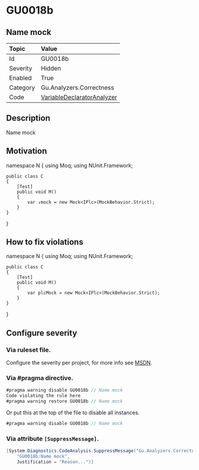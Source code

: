 ﻿# GU0018b
## Name mock

| Topic    | Value
| :--      | :--
| Id       | GU0018b
| Severity | Hidden
| Enabled  | True
| Category | Gu.Analyzers.Correctness
| Code     | [VariableDeclaratorAnalyzer](https://github.com/GuOrg/Gu.Analyzers/blob/master/Gu.Analyzers/Analyzers/VariableDeclaratorAnalyzer.cs)


## Description

Name mock

## Motivation

namespace N
{
    using Moq;
    using NUnit.Framework;

    public class C
    {
        [Test]
        public void M()
        {
            var ↓mock = new Mock<IPlc>(MockBehavior.Strict);
        }
    }
}

## How to fix violations

namespace N
{
    using Moq;
    using NUnit.Framework;

    public class C
    {
        [Test]
        public void M()
        {
            var plcMock = new Mock<IPlc>(MockBehavior.Strict);
        }
    }
}

<!-- start generated config severity -->
## Configure severity

### Via ruleset file.

Configure the severity per project, for more info see [MSDN](https://msdn.microsoft.com/en-us/library/dd264949.aspx).

### Via #pragma directive.
```C#
#pragma warning disable GU0018b // Name mock
Code violating the rule here
#pragma warning restore GU0018b // Name mock
```

Or put this at the top of the file to disable all instances.
```C#
#pragma warning disable GU0018b // Name mock
```

### Via attribute `[SuppressMessage]`.

```C#
[System.Diagnostics.CodeAnalysis.SuppressMessage("Gu.Analyzers.Correctness", 
    "GU0018b:Name mock", 
    Justification = "Reason...")]
```
<!-- end generated config severity -->